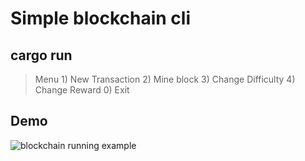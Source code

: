 # Simple blockchain cli

## cargo run

>    Menu
>        1) New Transaction
>        2) Mine block
>        3) Change Difficulty
>        4) Change Reward
>        0) Exit

## Demo

![blockchain running example](https://s3.gifyu.com/images/Peek-2021-05-18-00-14.gif)

